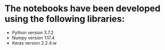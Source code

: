 # The notebooks have been developed using the following libraries: 
- Python version 3.7.2
- Numpy version 1.17.4
- Keras version 2.2.4:w

